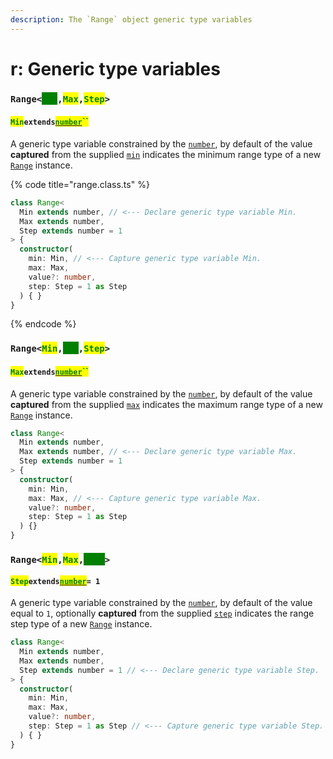 ```yaml
---
description: The `Range` object generic type variables
---
```


# r: Generic type variables

### `Range<`<mark style="color:green;background-color:green;">`Min`</mark>`,`<mark style="color:green;">`Max`</mark>`,`<mark style="color:green;">`Step`</mark>`>`

#### <mark style="color:green;">`Min`</mark>`extends`[<mark style="color:green;">`number`</mark>](https://www.typescriptlang.org/docs/handbook/basic-types.html#number)<mark style="color:green;">``</mark>

​A generic type variable constrained by the [`number`](https://www.typescriptlang.org/docs/handbook/basic-types.html#number), by default of the value **captured** from the supplied [`min`](constructor.md#min-min) indicates the minimum range type of a new [`Range`](broken-reference) instance.

{% code title="range.class.ts" %}
```typescript
class Range<
  Min extends number, // <--- Declare generic type variable Min.
  Max extends number,
  Step extends number = 1
> {
  constructor(
    min: Min, // <--- Capture generic type variable Min.
    max: Max,
    value?: number,
    step: Step = 1 as Step
  ) { }
}
```
{% endcode %}

### `Range<`<mark style="color:green;">`Min`</mark>`,`<mark style="color:green;background-color:green;">`Max`</mark>`,`<mark style="color:green;">`Step`</mark>`>`

#### <mark style="color:green;">`Max`</mark>`extends`[<mark style="color:green;">`number`</mark>](https://www.typescriptlang.org/docs/handbook/basic-types.html#number)<mark style="color:green;">``</mark>

A generic type variable constrained by the [`number`](https://www.typescriptlang.org/docs/handbook/basic-types.html#number), by default of the value **captured** from the supplied [`max`](constructor.md#max-max) indicates the maximum range type of a new [`Range`](broken-reference) instance.

```typescript
class Range<
  Min extends number,
  Max extends number, // <--- Declare generic type variable Max.
  Step extends number = 1
> {
  constructor(
    min: Min,
    max: Max, // <--- Capture generic type variable Max.
    value?: number,
    step: Step = 1 as Step
  ) {}
}
```

### `Range<`<mark style="color:green;">`Min`</mark>`,`<mark style="color:green;">`Max`</mark>`,`<mark style="color:green;background-color:green;">`Step`</mark>`>`

#### <mark style="color:green;">`Step`</mark>`extends`[<mark style="color:green;">`number`</mark>](https://www.typescriptlang.org/docs/handbook/basic-types.html#number)`= 1`

A generic type variable constrained by the [`number`](https://www.typescriptlang.org/docs/handbook/basic-types.html#number), by default of the value equal to `1`, optionally **captured** from the supplied [`step`](constructor.md#step-step) indicates the range step type of a new [`Range`](broken-reference) instance.

```typescript
class Range<
  Min extends number,
  Max extends number,
  Step extends number = 1 // <--- Declare generic type variable Step.
> {
  constructor(
    min: Min,
    max: Max,
    value?: number,
    step: Step = 1 as Step // <--- Capture generic type variable Step.
  ) { }
}
```
